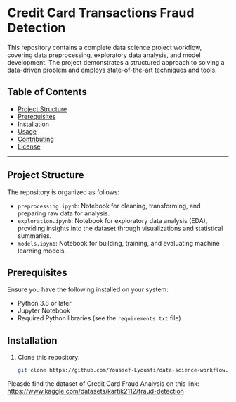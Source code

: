 # Credit Card Transactions Fraud Detection

This repository contains a complete data science project workflow, covering data preprocessing, exploratory data analysis, and model development. The project demonstrates a structured approach to solving a data-driven problem and employs state-of-the-art techniques and tools.

## Table of Contents
- [Project Structure](#project-structure)
- [Prerequisites](#prerequisites)
- [Installation](#installation)
- [Usage](#usage)
- [Contributing](#contributing)
- [License](#license)

---

## Project Structure
The repository is organized as follows:
- `preprocessing.ipynb`: Notebook for cleaning, transforming, and preparing raw data for analysis.
- `exploration.ipynb`: Notebook for exploratory data analysis (EDA), providing insights into the dataset through visualizations and statistical summaries.
- `models.ipynb`: Notebook for building, training, and evaluating machine learning models.

## Prerequisites
Ensure you have the following installed on your system:
- Python 3.8 or later
- Jupyter Notebook
- Required Python libraries (see the `requirements.txt` file)

## Installation
1. Clone this repository:
   ```bash
   git clone https://github.com/Youssef-Lyousfi/data-science-workflow.git


Pleasde find the dataset of Credit Card Fraud Analysis on this link: https://www.kaggle.com/datasets/kartik2112/fraud-detection
